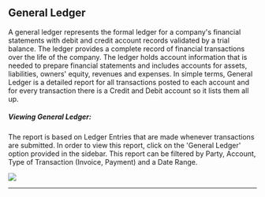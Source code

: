<!-- add-next-prev-links -->

## General Ledger

A general ledger represents the formal ledger for a company's financial statements with debit and credit account records validated by a trial balance. The ledger provides a complete record of financial transactions over the life of the company. The ledger holds account information that is needed to prepare financial statements and includes accounts for assets, liabilities, owners' equity, revenues and expenses. In simple terms, General Ledger is a detailed report for all transactions posted to each account and for every transaction there is a Credit and Debit account so it lists them all up.

##### Viewing General Ledger:

The report is based on Ledger Entries that are made whenever transactions are submitted. In order to view this report, click on the 'General Ledger' option provided in the sidebar. This report can be filtered by Party, Account, Type of Transaction (Invoice, Payment) and a Date Range.

<img  src="/accounting/assets/img/generalledger.png"
      class="screenshot"
/>

---
